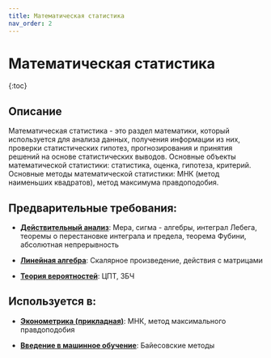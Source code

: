 ```yaml
---
title: Математическая статистика
nav_order: 2
---
```


# Математическая статистика


{:toc}

## Описание 
Математическая статистика - это раздел математики, который используется для анализа данных, получения информации из них, 
проверки статистических гипотез, прогнозирования и принятия решений на основе статистических выводов. 
Основные объекты математической статистики: статистика, оценка, гипотеза, критерий. 
Основные методы математической статистики: МНК (метод наименьших квадратов), метод максимума правдоподобия. 


## Предварительные требования:

- **[Действительный анализ](real_analysis.md)**: Мера, сигма - алгебры, интеграл Лебега, теоремы о перестановке интеграла и предела, 
теорема Фубини, абсолютная непрерывность


- **[Линейная алгебра](linear_algebra.md)**: Скалярное произведение, действия с матрицами


- **[Теория вероятностей](probability.md)**: ЦПТ, ЗБЧ



## Используется в:

- **[Эконометрика (прикладная)](econometrics.md)**: МНК, метод максимального правдоподобия


- **[Введение в машинное обучение](machine_learning.md)**: Байесовские методы

